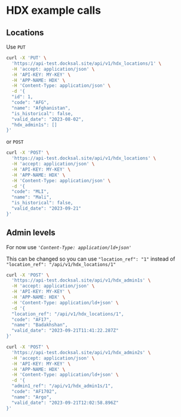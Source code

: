 # HDX example calls

## Locations

Use `PUT`

```bash
curl -X 'PUT' \
  'https://api-test.docksal.site/api/v1/hdx_locations/1' \
  -H 'accept: application/json' \
  -H 'API-KEY: MY-KEY' \
  -H 'APP-NAME: HDX' \
  -H 'Content-Type: application/json' \
  -d '{
  "id": 1,
  "code": "AFG",
  "name": "Afghanistan",
  "is_historical": false,
  "valid_date": "2023-08-02",
  "hdx_admin1s": []
}'
```

or `POST`

```bash
curl -X 'POST' \
  'https://api-test.docksal.site/api/v1/hdx_locations' \
  -H 'accept: application/json' \
  -H 'API-KEY: MY-KEY' \
  -H 'APP-NAME: HDX' \
  -H 'Content-Type: application/json' \
  -d '{
  "code": "MLI",
  "name": "Mali",
  "is_historical": false,
  "valid_date": "2023-09-21"
}'
```

## Admin levels

For now use *`'Content-Type: application/ld+json'`*

This can be changed so you can use `"location_ref": "1"` instead of `"location_ref": "/api/v1/hdx_locations/1"`

```bash
curl -X 'POST' \
  'https://api-test.docksal.site/api/v1/hdx_admin1s' \
  -H 'accept: application/json' \
  -H 'API-KEY: MY-KEY' \
  -H 'APP-NAME: HDX' \
  -H 'Content-Type: application/ld+json' \
  -d '{
  "location_ref": "/api/v1/hdx_locations/1",
  "code": "AF17",
  "name": "Badakhshan",
  "valid_date": "2023-09-21T11:41:22.287Z"
}'
```

```bash
curl -X 'POST' \
  'https://api-test.docksal.site/api/v1/hdx_admin2s' \
  -H 'accept: application/json' \
  -H 'API-KEY: MY-KEY' \
  -H 'APP-NAME: HDX' \
  -H 'Content-Type: application/ld+json' \
  -d '{
  "admin1_ref": "/api/v1/hdx_admin1s/1",
  "code": "AF1702",
  "name": "Argo",
  "valid_date": "2023-09-21T12:02:58.896Z"
}'
```
